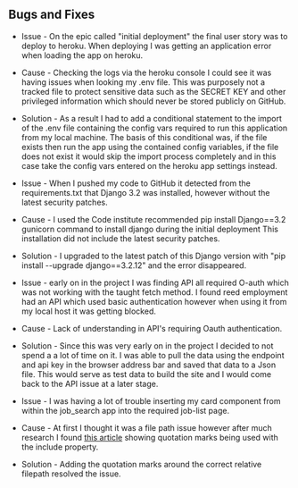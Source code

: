 
## Bugs and Fixes
* Issue - On the epic  called "initial deployment"  the final user story was to deploy to heroku. When deploying I was getting an application error 
when loading the app on heroku.
* Cause - Checking the logs via the heroku console I could see it was having issues when looking my .env file. This was purposely not a tracked file 
to protect sensitive data such as the SECRET KEY and other privileged information which should never be stored publicly on GitHub. 
* Solution - As a result I had to add a conditional statement to the import of the .env file containing the config vars required to run this application
from my local machine. The basis of this conditional was, if the file exists then run the app using the contained config variables, if the file does not exist it would skip the import process
completely and in this case take the config vars entered on the heroku app settings instead.

* Issue - When I pushed my code to GitHub it detected from the requirements.txt that Django 3.2 was installed, however without the latest security patches.
* Cause - I used the Code institute recommended pip install Django==3.2 gunicorn command to install django during the initial deployment This installation did not include the latest security patches.
* Solution - I upgraded to the latest patch of this Django version with "pip install --upgrade django==3.2.12" and the error disappeared.

* Issue - early on in the project I was finding API all required O-auth which was not working with the taught fetch method. I found reed employment had an API which used basic authentication however when using it from my local host it was getting blocked.
* Cause - Lack of understanding in API's requiring Oauth authentication.
* Solution - Since this was very early on in the project I decided to not spend a a lot of time on it. I was able to pull the data using the endpoint and api key in the browser address bar and saved that data to a Json file. This would serve as test data to build the site and I would come back to the API issue at a later stage.

* Issue - I was having a lot of trouble inserting my card component from within the job_search app into the required job-list page.
* Cause - At first I thought it was a file path issue however after much research I found [this article](https://www.geeksforgeeks.org/include-django-template-tags/) showing quotation marks being used with the include property.
* Solution - Adding the quotation marks around the correct relative filepath resolved the issue.